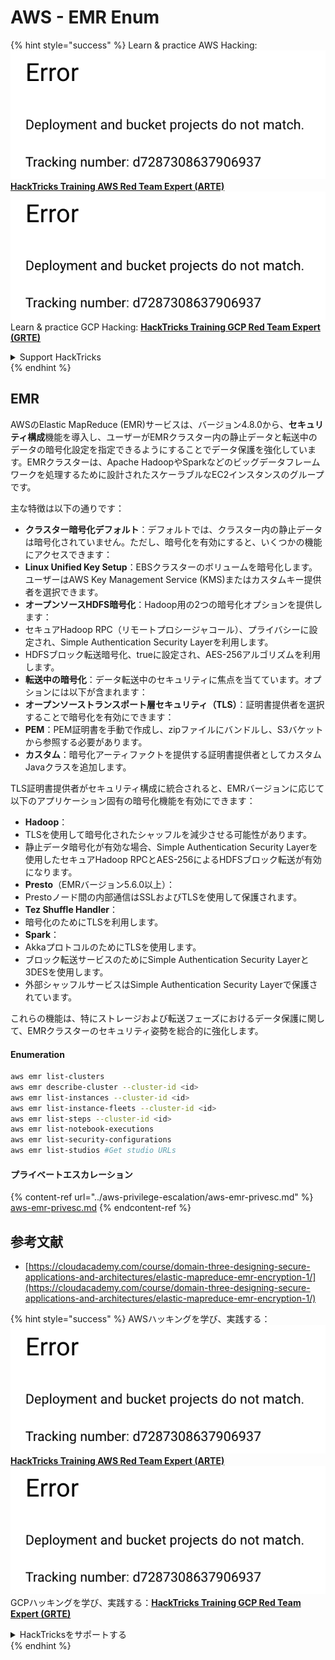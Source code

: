 # AWS - EMR Enum

{% hint style="success" %}
Learn & practice AWS Hacking:<img src="../../../.gitbook/assets/image (1) (1).png" alt="" data-size="line">[**HackTricks Training AWS Red Team Expert (ARTE)**](https://training.hacktricks.xyz/courses/arte)<img src="../../../.gitbook/assets/image (1) (1).png" alt="" data-size="line">\
Learn & practice GCP Hacking: <img src="../../../.gitbook/assets/image (2).png" alt="" data-size="line">[**HackTricks Training GCP Red Team Expert (GRTE)**<img src="../../../.gitbook/assets/image (2).png" alt="" data-size="line">](https://training.hacktricks.xyz/courses/grte)

<details>

<summary>Support HackTricks</summary>

* Check the [**subscription plans**](https://github.com/sponsors/carlospolop)!
* **Join the** 💬 [**Discord group**](https://discord.gg/hRep4RUj7f) or the [**telegram group**](https://t.me/peass) or **follow** us on **Twitter** 🐦 [**@hacktricks\_live**](https://twitter.com/hacktricks\_live)**.**
* **Share hacking tricks by submitting PRs to the** [**HackTricks**](https://github.com/carlospolop/hacktricks) and [**HackTricks Cloud**](https://github.com/carlospolop/hacktricks-cloud) github repos.

</details>
{% endhint %}

## EMR

AWSのElastic MapReduce (EMR)サービスは、バージョン4.8.0から、**セキュリティ構成**機能を導入し、ユーザーがEMRクラスター内の静止データと転送中のデータの暗号化設定を指定できるようにすることでデータ保護を強化しています。EMRクラスターは、Apache HadoopやSparkなどのビッグデータフレームワークを処理するために設計されたスケーラブルなEC2インスタンスのグループです。

主な特徴は以下の通りです：

* **クラスター暗号化デフォルト**：デフォルトでは、クラスター内の静止データは暗号化されていません。ただし、暗号化を有効にすると、いくつかの機能にアクセスできます：
* **Linux Unified Key Setup**：EBSクラスターのボリュームを暗号化します。ユーザーはAWS Key Management Service (KMS)またはカスタムキー提供者を選択できます。
* **オープンソースHDFS暗号化**：Hadoop用の2つの暗号化オプションを提供します：
* セキュアHadoop RPC（リモートプロシージャコール）、プライバシーに設定され、Simple Authentication Security Layerを利用します。
* HDFSブロック転送暗号化、trueに設定され、AES-256アルゴリズムを利用します。
* **転送中の暗号化**：データ転送中のセキュリティに焦点を当てています。オプションには以下が含まれます：
* **オープンソーストランスポート層セキュリティ（TLS）**：証明書提供者を選択することで暗号化を有効にできます：
* **PEM**：PEM証明書を手動で作成し、zipファイルにバンドルし、S3バケットから参照する必要があります。
* **カスタム**：暗号化アーティファクトを提供する証明書提供者としてカスタムJavaクラスを追加します。

TLS証明書提供者がセキュリティ構成に統合されると、EMRバージョンに応じて以下のアプリケーション固有の暗号化機能を有効にできます：

* **Hadoop**：
* TLSを使用して暗号化されたシャッフルを減少させる可能性があります。
* 静止データ暗号化が有効な場合、Simple Authentication Security Layerを使用したセキュアHadoop RPCとAES-256によるHDFSブロック転送が有効になります。
* **Presto**（EMRバージョン5.6.0以上）：
* Prestoノード間の内部通信はSSLおよびTLSを使用して保護されます。
* **Tez Shuffle Handler**：
* 暗号化のためにTLSを利用します。
* **Spark**：
* AkkaプロトコルのためにTLSを使用します。
* ブロック転送サービスのためにSimple Authentication Security Layerと3DESを使用します。
* 外部シャッフルサービスはSimple Authentication Security Layerで保護されています。

これらの機能は、特にストレージおよび転送フェーズにおけるデータ保護に関して、EMRクラスターのセキュリティ姿勢を総合的に強化します。

#### Enumeration
```bash
aws emr list-clusters
aws emr describe-cluster --cluster-id <id>
aws emr list-instances --cluster-id <id>
aws emr list-instance-fleets --cluster-id <id>
aws emr list-steps --cluster-id <id>
aws emr list-notebook-executions
aws emr list-security-configurations
aws emr list-studios #Get studio URLs
```
#### プライベートエスカレーション

{% content-ref url="../aws-privilege-escalation/aws-emr-privesc.md" %}
[aws-emr-privesc.md](../aws-privilege-escalation/aws-emr-privesc.md)
{% endcontent-ref %}

## 参考文献

* [https://cloudacademy.com/course/domain-three-designing-secure-applications-and-architectures/elastic-mapreduce-emr-encryption-1/](https://cloudacademy.com/course/domain-three-designing-secure-applications-and-architectures/elastic-mapreduce-emr-encryption-1/)

{% hint style="success" %}
AWSハッキングを学び、実践する：<img src="../../../.gitbook/assets/image (1) (1).png" alt="" data-size="line">[**HackTricks Training AWS Red Team Expert (ARTE)**](https://training.hacktricks.xyz/courses/arte)<img src="../../../.gitbook/assets/image (1) (1).png" alt="" data-size="line">\
GCPハッキングを学び、実践する：<img src="../../../.gitbook/assets/image (2).png" alt="" data-size="line">[**HackTricks Training GCP Red Team Expert (GRTE)**<img src="../../../.gitbook/assets/image (2).png" alt="" data-size="line">](https://training.hacktricks.xyz/courses/grte)

<details>

<summary>HackTricksをサポートする</summary>

* [**サブスクリプションプラン**](https://github.com/sponsors/carlospolop)を確認してください！
* **💬 [**Discordグループ**](https://discord.gg/hRep4RUj7f)または[**Telegramグループ**](https://t.me/peass)に参加するか、**Twitter** 🐦 [**@hacktricks\_live**](https://twitter.com/hacktricks\_live)**をフォローしてください。**
* **[**HackTricks**](https://github.com/carlospolop/hacktricks)および[**HackTricks Cloud**](https://github.com/carlospolop/hacktricks-cloud)のGitHubリポジトリにPRを提出してハッキングトリックを共有してください。**

</details>
{% endhint %}
